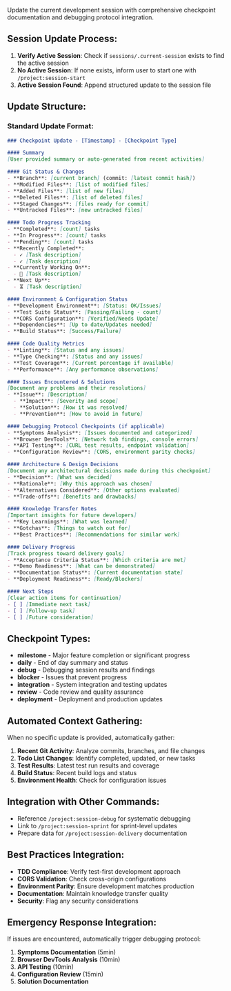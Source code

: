 Update the current development session with comprehensive checkpoint documentation and debugging protocol integration.

## Session Update Process:

1. **Verify Active Session**: Check if `sessions/.current-session` exists to find the active session
2. **No Active Session**: If none exists, inform user to start one with `/project:session-start`
3. **Active Session Found**: Append structured update to the session file

## Update Structure:

### Standard Update Format:
```markdown
### Checkpoint Update - [Timestamp] - [Checkpoint Type]

#### Summary
[User provided summary or auto-generated from recent activities]

#### Git Status & Changes
- **Branch**: [current branch] (commit: [latest commit hash])
- **Modified Files**: [list of modified files]
- **Added Files**: [list of new files]
- **Deleted Files**: [list of deleted files]
- **Staged Changes**: [files ready for commit]
- **Untracked Files**: [new untracked files]

#### Todo Progress Tracking
- **Completed**: [count] tasks
- **In Progress**: [count] tasks  
- **Pending**: [count] tasks
- **Recently Completed**:
  - ✓ [Task description]
  - ✓ [Task description]
- **Currently Working On**:
  - 🔄 [Task description]
- **Next Up**:
  - ⏳ [Task description]

#### Environment & Configuration Status
- **Development Environment**: [Status: OK/Issues]
- **Test Suite Status**: [Passing/Failing - count]
- **CORS Configuration**: [Verified/Needs Update]
- **Dependencies**: [Up to date/Updates needed]
- **Build Status**: [Success/Failure]

#### Code Quality Metrics
- **Linting**: [Status and any issues]
- **Type Checking**: [Status and any issues]
- **Test Coverage**: [Current percentage if available]
- **Performance**: [Any performance observations]

#### Issues Encountered & Solutions
[Document any problems and their resolutions]
- **Issue**: [Description]
  - **Impact**: [Severity and scope]
  - **Solution**: [How it was resolved]
  - **Prevention**: [How to avoid in future]

#### Debugging Protocol Checkpoints (if applicable)
- **Symptoms Analysis**: [Issues documented and categorized]
- **Browser DevTools**: [Network tab findings, console errors]
- **API Testing**: [CURL test results, endpoint validation]
- **Configuration Review**: [CORS, environment parity checks]

#### Architecture & Design Decisions
[Document any architectural decisions made during this checkpoint]
- **Decision**: [What was decided]
- **Rationale**: [Why this approach was chosen]
- **Alternatives Considered**: [Other options evaluated]
- **Trade-offs**: [Benefits and drawbacks]

#### Knowledge Transfer Notes
[Important insights for future developers]
- **Key Learnings**: [What was learned]
- **Gotchas**: [Things to watch out for]
- **Best Practices**: [Recommendations for similar work]

#### Delivery Progress
[Track progress toward delivery goals]
- **Acceptance Criteria Status**: [Which criteria are met]
- **Demo Readiness**: [What can be demonstrated]
- **Documentation Status**: [Current documentation state]
- **Deployment Readiness**: [Ready/Blockers]

#### Next Steps
[Clear action items for continuation]
- [ ] [Immediate next task]
- [ ] [Follow-up task]
- [ ] [Future consideration]
```

## Checkpoint Types:
- **milestone** - Major feature completion or significant progress
- **daily** - End of day summary and status
- **debug** - Debugging session results and findings
- **blocker** - Issues that prevent progress
- **integration** - System integration and testing updates
- **review** - Code review and quality assurance
- **deployment** - Deployment and production updates

## Automated Context Gathering:
When no specific update is provided, automatically gather:
1. **Recent Git Activity**: Analyze commits, branches, and file changes
2. **Todo List Changes**: Identify completed, updated, or new tasks
3. **Test Results**: Latest test run results and coverage
4. **Build Status**: Recent build logs and status
5. **Environment Health**: Check for configuration issues

## Integration with Other Commands:
- Reference `/project:session-debug` for systematic debugging
- Link to `/project:session-sprint` for sprint-level updates
- Prepare data for `/project:session-delivery` documentation

## Best Practices Integration:
- **TDD Compliance**: Verify test-first development approach
- **CORS Validation**: Check cross-origin configurations
- **Environment Parity**: Ensure development matches production
- **Documentation**: Maintain knowledge transfer quality
- **Security**: Flag any security considerations

## Emergency Response Integration:
If issues are encountered, automatically trigger debugging protocol:
1. **Symptoms Documentation** (5min)
2. **Browser DevTools Analysis** (10min)
3. **API Testing** (10min)
4. **Configuration Review** (15min)
5. **Solution Documentation**